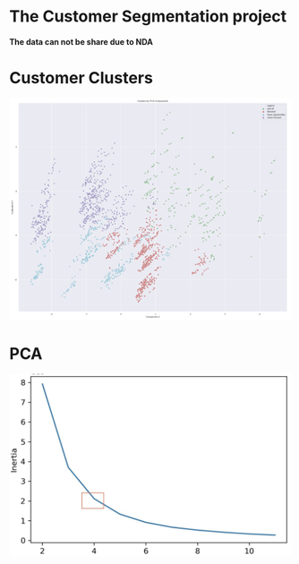 # The Customer Segmentation project
#### The data can not be share due to NDA

# Customer Clusters
![](customerClusters.png)


# PCA
![](PCA.png)
